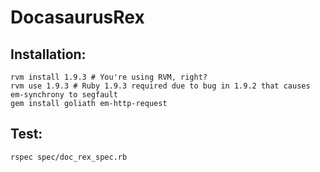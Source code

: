 DocasaurusRex
==============

Installation:
--------
    rvm install 1.9.3 # You're using RVM, right?
    rvm use 1.9.3 # Ruby 1.9.3 required due to bug in 1.9.2 that causes em-synchrony to segfault
    gem install goliath em-http-request
		

Test:
-----

    rspec spec/doc_rex_spec.rb